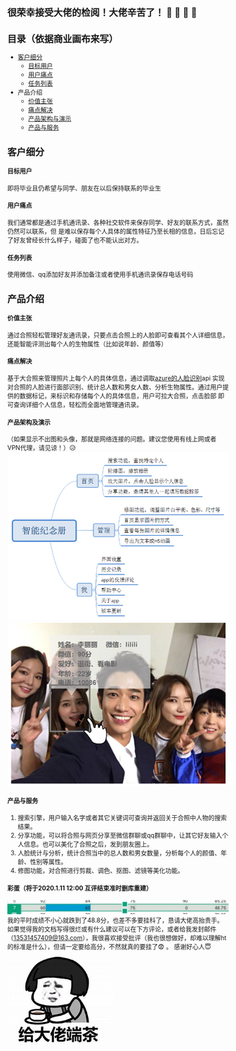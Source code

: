 ## 很荣幸接受大佬的检阅！大佬辛苦了！ :clap:  :clap:  :clap: :clap:
## 目录（依据商业画布来写）
* [客户细分](#客户细分)
  - [目标用户](#目标用户)
  - [用户痛点](#用户痛点)
  - [任务列表](#任务列表)
* 产品介绍
  - [价值主张](#价值主张)
  - [痛点解决](#痛点解决)
  - [产品架构与演示](#产品架构与演示)
  - [产品与服务](#产品与服务)
                                           

## 客户细分
#### 目标用户
即将毕业且仍希望与同学、朋友在以后保持联系的毕业生
#### 用户痛点
我们通常都是通过手机通讯录、各种社交软件来保存同学、好友的联系方式，虽然仍然可以联系，但
是难以保存每个人具体的属性特征乃至长相的信息，日后忘记了好友曾经长什么样子，碰面了也不能认出对方。
#### 任务列表
使用微信、qq添加好友并添加备注或者使用手机通讯录保存电话号码

## 产品介绍
#### 价值主张
通过合照轻松管理好友通讯录，只要点击合照上的人脸即可查看其个人详细信息，还能智能评测出每个人的生物属性（比如说年龄、颜值等）
#### 痛点解决
基于大合照来管理照片上每个人的具体信息，通过调取[azure的人脸识别](https://www.azure.cn/zh-cn/home/features/cognitive-services/face)api
实现对合照的人脸进行面部识别、统计总人数和男女人数、分析生物属性。通过用户提供的数据标记，来标识和存储每个人的具体信息，用户可拉大合照，点击脸部
即可查询详细个人信息，轻松而全面地管理通讯录。
#### 产品架构及演示
（如果显示不出图和头像，那就是网络连接的问题。建议您使用有线上网或者VPN代理，请见谅！）:disappointed_relieved: 
![](image/智能纪念册.png)
![](image/智能纪念册产品演示.png)
#### 产品与服务
1. 搜索引擎，用户输入名字或者其它关键词可查询并返回关于合照中人物的搜索结果。
2. 分享功能，可以将合照与网页分享至微信群聊或qq群聊中，让其它好友输入个人信息。也可以美化了合照之后，发到朋友圈上。
3. 人脸统计与分析，统计合照当中的总人数和男女数量，分析每个人的颜值、年龄、性别等属性。
4. 修图功能，对合照进行剪裁、调色、抠图、滤镜等美化功能。

#### 彩蛋（将于2020.1.11 12:00 互评结束准时删库重建）
![](image/grade.jpg)
我的平时成绩不小心就跌到了48.8分，也差不多要挂科了，恳请大佬高抬贵手。如果觉得我的文档写得很烂或有什么建议可以在下方评论，或者给我发封邮件（13531457409@163.com），我很喜欢接受批评（我也很想做好，却难以理解ht的标准是什么），但请一定要给高分，不然就真的要挂了:fearful: 。 感谢好心人:innocent:

![](image/dalao.jpg)
